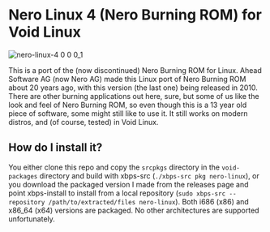 # Nero Linux 4 (Nero Burning ROM) for Void Linux

![nero-linux-4 0 0 0_1](https://github.com/MechDR/nero-linux-4-for-void-linux/assets/45944962/eec901f8-ae0e-4539-97da-a69f3a05c6ab)

This is a port of the (now discontinued) Nero Burning ROM for Linux. Ahead Software AG (now Nero AG) made this Linux port of Nero Burning ROM about 20 years ago, with this version (the last one) being released in 2010. There are other burning applications out here, sure, but some of us like the look and feel of Nero Burning ROM, so even though this is a 13 year old piece of software, some might still like to use it. It still works on modern distros, and (of course, tested) in Void Linux.

## How do I install it?

You either clone this repo and copy the `srcpkgs` directory in the `void-packages` directory and build with xbps-src (`./xbps-src pkg nero-linux`), or you download the packaged version I made from the releases page and point xbps-install to install from a local repository (`sudo xbps-src --repository /path/to/extracted/files nero-linux`). Both i686 (x86) and x86_64 (x64) versions are packaged. No other architectures are supported unfortunately.
